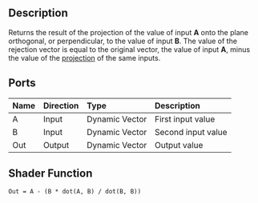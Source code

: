 ## Description

Returns the result of the projection of the value of input **A** onto the plane orthogonal, or perpendicular, to the value of input **B**. The value of the rejection vector is equal to the original vector, the value of input **A**, minus the value of the [projection](https://github.com/Unity-Technologies/ShaderGraph/wiki/Projection-Node) of the same inputs.

## Ports

| Name        | Direction           | Type  | Description |
|:------------ |:-------------|:-----|:---|
| A      | Input | Dynamic Vector | First input value |
| B      | Input | Dynamic Vector | Second input value |
| Out | Output      |   Dynamic Vector | Output value |

## Shader Function

`Out = A - (B * dot(A, B) / dot(B, B))`